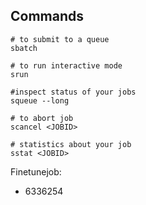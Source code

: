 ## Commands

```commandline
# to submit to a queue
sbatch 

# to run interactive mode
srun

#inspect status of your jobs
squeue --long

# to abort job
scancel <JOBID>

# statistics about your job
sstat <JOBID>
```


Finetunejob:

- 6336254